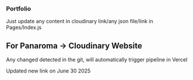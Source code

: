 ### Portfolio


Just update any content in cloudinary link/any json file/link in Pages/Index.js


## For Panaroma -> Cloudinary Website 

Any changed detected in the git, will automatically trigger pipeline in Vercel


Updated new link on June 30 2025
